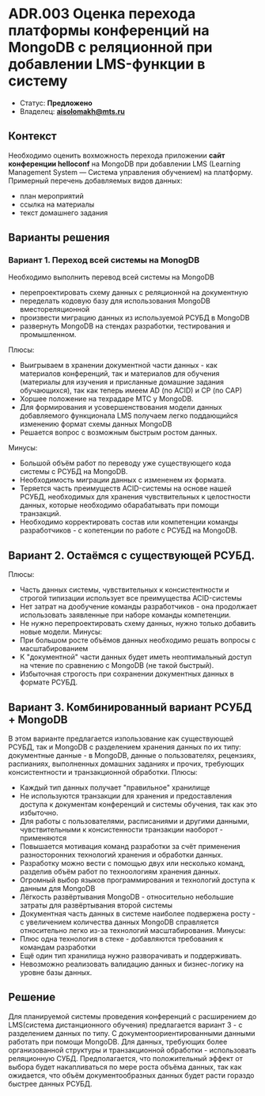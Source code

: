 # ADR.003 Оценка перехода платформы конференций на MongoDB с реляционной при добавлении LMS-функции в систему

* Статус: **Предложено**
* Владелец: **aisolomakh@mts.ru**

## Контекст
Необходимо оценить вохможность перехода приложении **сайт конференции helloconf** на MongoDB при добавлении LMS (Learning Management System — Система управления обучением) на платформу. Примерный перечень добавляемых видов данных:
* план мероприятий
* ссылка на материалы
* текст домашнего задания

## Варианты решения
### Вариант 1. Переход всей системы на MonogDB
Необходимо выполнить перевод всей системы на MongoDB
* перепроектировать схему данных с реляционной на документную
* переделать кодовую базу для использования MongoDB вместореляционной
* произвести миграцию данных из используемой РСУБД в MongoDB
* развернуть MongoDB на стендах разработки, тестирования и промышленном.

Плюсы:
* Выигрываем в хранении документной части данных - как материалов конференций, так и материалов для обучения (материалы для изучения и присланные домашние задания обучающихся), так как теперь имеем AD (по ACID) и CP (по CAP)
* Хоршее положение на техрадаре МТС у MongoDB.
* Для формирования и усовершенствования модели данных добавляемого функционала LMS получаем легко поддающийся изменению формат схемы данных MongoDB
* Решается вопрос с возможным быстрым ростом данных.

Минусы:
* Большой объём работ по переводу уже существующего кода системы с РСУБД на MongoDB.
* Необходимость миграции данных с измененем их формата.
* Теряется часть преимуществ ACID-системы на основе нашей РСУБД, необходимых для хранения чувствительных к целостности данных, которые необходимо обарабатывать при помощи транзакций.
* Необходимо корректировать состав или компетенции команды разработчиков - с копетенции по работе с РСУБД на MongoDB.

## Вариант 2. Остаёмся с существующей РСУБД.
Плюсы:
* Часть данных системы, чувствительных к консистентности и строгой типизации использует все преимущества ACID-системы
* Нет затрат на дообучение команды разработчиков - она продолжает использовать заявленные при наборе команды компетенции.
* Не нужно перепроектировать схему данных, нужно только добавить новые модели.
Минусы:
* При большом росте объёмов данных необходимо решать вопросы с масштабированием
* К "документной" части данных будет иметь неоптимальный доступ на чтение по сравнению с MongoDB (не такой быстрый).
* Избыточная строгость при сохранении документных данных в формате РСУБД.

## Вариант 3. Комбинированный вариант РСУБД + MongoDB
В этом варианте предлагается изпользование как существующей РСУБД, так и MongoDB с разделением хранения данных по их типу: документные данные - в MongoDB, данные о пользователях, рецензиях, распианиях, выполненных домашних заданиях и прочих, требующих консистентности и транзакционной обработки.
Плюсы:
* Каждый тип данных получает "правильное" хранилище
* Не используются транзакции для хранения и предоставления доступа к документам конференций и системы обучения, так как это избыточно.
* Для работы с пользователями, расписаниями и другими данными, чувствительными к консистенности транзакции наоборот - применяются
* Повышается мотивация команд разработки за счёт применения разносторонних технологий хранения и обработки данных.
* Разработку можно вести с помощью двух или несколько команд, разделив объём работ по техноологиям хранения данных.
* Огромный выбор языков программирования и технологий доступа к данным для MongoDB
* Лёгкость развёртывания MongoDB - относительно небольшие затраты для развёртывания второй системы
* Документная часть данных в системе наиболее подвержена росту - с увеличением количества данных MongoDB справляется относительно легко из-за технологий масштабирования.
Минусы:
* Плюс одна технология в стеке - добавляются требования к командам разработки
* Ещё один тип хранилища нужно разворачивать и поддерживать.
* Невозможно реализовать валидацию данных и бизнес-логику на уровне базы данных.


## Решение
Для планируемой системы проведения конференций с расширением до LMS(система дистанционного обучения) предлагается вариант 3 - с разделением данных по типу. С документоориентированными данными работать при помощи MongoDB. Для данных, требующих более организованной структуры и транзакционной обработки - использовать реляционную СУБД. Предполагается, что положительный эффект от выбора будет накапливаться по мере роста объёма данных, так как ожидается, что объём документообразных данных будет расти гораздо быстрее данных РСУБД.
